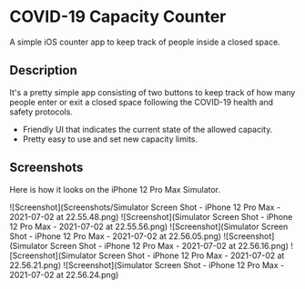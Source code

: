 # COVID-19 Capacity Counter

A simple iOS counter app to keep track of people inside a closed space.


## Description

It's a pretty simple app consisting of two buttons to keep track of how many people enter or exit a closed space following the COVID-19 health and safety protocols. 

- Friendly UI that indicates the current state of the allowed capacity.
- Pretty easy to use and set new capacity limits.


## Screenshots

Here is how it looks on the iPhone 12 Pro Max Simulator. 

![Screenshot](Screenshots/Simulator Screen Shot - iPhone 12 Pro Max - 2021-07-02 at 22.55.48.png)
![Screenshot](Simulator Screen Shot - iPhone 12 Pro Max - 2021-07-02 at 22.55.56.png)
![Screenshot](Simulator Screen Shot - iPhone 12 Pro Max - 2021-07-02 at 22.56.05.png)
![Screenshot](Simulator Screen Shot - iPhone 12 Pro Max - 2021-07-02 at 22.56.16.png)
![Screenshot](Simulator Screen Shot - iPhone 12 Pro Max - 2021-07-02 at 22.56.21.png)
![Screenshot](Simulator Screen Shot - iPhone 12 Pro Max - 2021-07-02 at 22.56.24.png)
